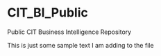 # CIT_BI_Public
Public CIT Business Intelligence Repository

This is just some sample text I am adding to the file
